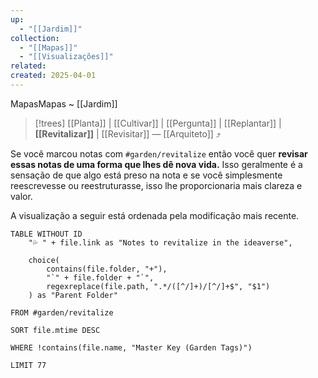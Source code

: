 ```yaml
---
up:
  - "[[Jardim]]"
collection:
  - "[[Mapas]]"
  - "[[Visualizações]]"
related: 
created: 2025-04-01
---
```

MapasMapas ~ [[Jardim]] 

> [!trees] [[Planta]] | [[Cultivar]] | [[Pergunta]] | [[Replantar]] | **[[Revitalizar]]** | [[Revisitar]] — [[Arquiteto]] ⤴️

Se você marcou notas com `#garden/revitalize` então você quer **revisar essas notas de uma forma que lhes dê nova vida.** Isso geralmente é a sensação de que algo está preso na nota e se você simplesmente reescrevesse ou reestruturasse, isso lhe proporcionaria mais clareza e valor. 

A visualização a seguir está ordenada pela modificação mais recente.

```dataview
TABLE WITHOUT ID
    "💦 " + file.link as "Notes to revitalize in the ideaverse",
    
    choice(
        contains(file.folder, "+"),
        "`" + file.folder + "`",
        regexreplace(file.path, ".*/([^/]+)/[^/]+$", "$1")
    ) as "Parent Folder"

FROM #garden/revitalize

SORT file.mtime DESC

WHERE !contains(file.name, "Master Key (Garden Tags)")

LIMIT 77
```